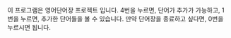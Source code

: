 이 프로그램은 영어단어장 프로젝트 입니다. 
4번을 누르면, 단어가 추가가 가능하고, 
1번을 누르면, 추가한 단어들을 볼 수 있습니다. 
만약 단어장을 종료하고 싶다면, 0번을 누르시면 됩니다. 

